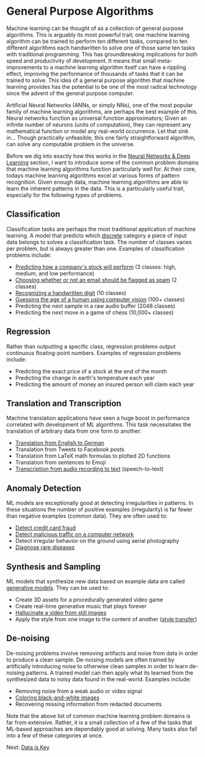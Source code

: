 # General Purpose Algorithms

Machine learning can be thought of as a collection of general purpose algorithms. This is arguably its most powerful trait; one machine learning algorithm can be trained to perform ten different tasks, compared to ten different algorithms each handwritten to solve one of those same ten tasks with traditional programming. This has groundbreaking implications for both speed and productivity of development. It means that small meta-improvements to a machine learning algorithm itself can have a rippling effect, improving the performance of thousands of tasks that it can be trained to solve. This idea of a general purpose algorithm that machine learning provides has the potential to be one of the most radical technology since the advent of the general purpose computer.

Artificial Neural Networks (ANNs, or simply NNs), one of the most popular family of machine learning algorithms, are perhaps the best example of this. Neural networks function as universal function approximators; Given an infinite number of neurons (units of computation), they can represent any mathematical function or model any real-world occurrence. Let that sink in... Though practically unfeasible, this one fairly straightforward algorithm, can solve any computable problem in the universe.

Before we dig into exactly how this works in the [Neural Networks & Deep Learning](neural-networks-and-deep-learning.html) section, I want to introduce some of the common problem domains that machine learning algorithms function particularly well for. At their core, todays machine learning algorithms excel at various forms of pattern recognition. Given enough data, machine learning algorithms are able to learn the inherent patterns in the data. This is a particularly useful trait, especially for the following types of problems.

## Classification

Classification tasks are perhaps the most traditional application of machine learning. A model that predicts which [discrete](https://stats.stackexchange.com/questions/206/what-is-the-difference-between-discrete-data-and-continuous-data) category a piece of input data belongs to solves a classification task. The number of classes varies per problem, but is always greater than one. Examples of classification problems include:

- [Predicting how a company's stock will perform](https://www.microsoft.com/developerblog/2017/12/04/predicting-stock-performance-deep-learning/) (3 classes: high, medium, and low performance)
- [Choosing whether or not an email should be flagged as spam](https://www.codeproject.com/Articles/1232040/Spam-classification-using-Python-and-Keras) (2 classes)
- [Recognizing a handwritten digit](https://js.tensorflow.org/tutorials/mnist.html) (10 classes)
- [Guessing the age of a human using computer vision](https://www.analyticsvidhya.com/blog/2017/06/hands-on-with-deep-learning-solution-for-age-detection-practice-problem/) (100+ classes)
- Predicting the next sample in a raw audio buffer (2048 classes)
- Predicting the next move in a game of chess (10,000+ classes)

## Regression

Rather than outputting a specific class, regression problems output continuous floating-point numbers. Examples of regression problems include:

- Predicting the exact price of a stock at the end of the month
- Predicting the change in earth's temperature each year
- Predicting the amount of money an insured person will claim each year

## Translation and Transcription

Machine translation applications have seen a huge boost in performance correlated with development of ML algorithms. This task necessitates the translation of arbitrary data from one form to another:

- [Translation from English to German](https://www.tensorflow.org/tutorials/seq2seq)
- Translation from Tweets to Facebook posts
- Translation from LaTeX math formulas to plotted 2D functions
- Translation from sentences to Emoji
- [Transcription from audio recording to text](https://medium.com/@ageitgey/machine-learning-is-fun-part-6-how-to-do-speech-recognition-with-deep-learning-28293c162f7a) (speech-to-text)

## Anomaly Detection

ML models are exceptionally good at detecting irregularities in patterns. In these situations the number of positive examples (irregularity) is far fewer than negative examples (common data). They are often used to:

- [Detect credit card fraud](https://github.com/ellisvalentiner/credit-card-fraud)
- [Detect malicious traffic on a computer network](https://securityintelligence.com/applying-machine-learning-to-improve-your-intrusion-detection-system/)
- Detect irregular behavior on the ground using aerial photography
- [Diagnose rare diseases](http://file.scirp.org/pdf/JILSA_2017012413273284.pdf)

## Synthesis and Sampling

ML models that synthesize new data based on example data are called [generative models](https://towardsdatascience.com/deep-generative-models-25ab2821afd3). They can be used to:

- Create 3D assets for a procedurally generated video game
- Create real-time generative music that plays forever
- [Hallucinate a video from still images](https://www.theverge.com/2016/9/12/12886698/machine-learning-video-image-prediction-mit)
- Apply the style from one image to the content of another ([style transfer](https://towardsdatascience.com/artistic-style-transfer-b7566a216431))

## De-noising

De-noising problems involve removing artifacts and noise from data in order to produce a clean sample. De-noising models are often trained by artificially introducing noise to otherwise clean samples in order to learn de-noising patterns. A trained model can then apply what its learned from the synthesized data to noisy data found in the real-world. Examples include:

- Removing noise from a weak audio or video signal
- [Coloring black-and-white images](https://hackernoon.com/remastering-classic-films-in-tensorflow-with-pix2pix-f4d551fa0503)
- Recovering missing information from redacted documents

Note that the above list of common machine learning problem domains is far from extensive. Rather, it is a small collection of a few of the tasks that ML-based approaches are dependably good at solving. Many tasks also fall into a few of these categories at once.

Next: [Data is Key](data-is-key.html)
